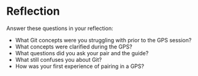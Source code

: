 # Reflection 

Answer these questions in your reflection:
  * What Git concepts were you struggling with prior to the GPS session?
  * What concepts were clarified during the GPS?
  * What questions did you ask your pair and the guide?
  * What still confuses you about Git?
  * How was your first experience of pairing in a GPS?